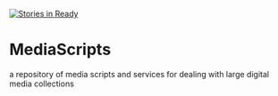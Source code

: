 [![Stories in Ready](https://badge.waffle.io/arwilczek90/MediaScripts.png?label=ready&title=Ready)](https://waffle.io/arwilczek90/MediaScripts)
# MediaScripts
a repository of media scripts and services for dealing with large digital media collections
